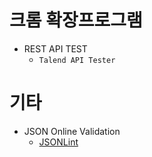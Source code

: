 # 크롬 확장프로그램

- REST API TEST
  - `Talend API Tester`

# 기타

- JSON Online Validation
  - [JSONLint](https://jsonlint.com/)
